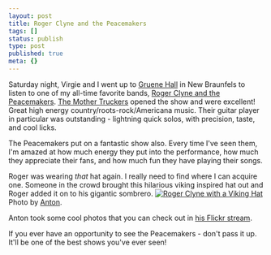 ```yaml
---
layout: post
title: Roger Clyne and the Peacemakers
tags: []
status: publish
type: post
published: true
meta: {}
---
```

Saturday night, Virgie and I went up to <a href="http://gruenehall.com/">Gruene Hall</a> in New Braunfels to listen to one of my all-time favorite bands, <a href="http://azpeacemakers.com/">Roger Clyne and the Peacemakers</a>.  <a href="http://themothertruckers.com/">The Mother Truckers</a> opened the show and were excellent!  Great high energy country/roots-rock/Americana music.  Their guitar player in particular was outstanding - lightning quick solos, with precision, taste, and cool licks.

The Peacemakers put on a fantastic show also.  Every time I've seen them, I'm amazed at how much energy they put into the performance, how much they appreciate their fans, and how much fun they have playing their songs.

Roger was wearing <i>that</i> hat again.  I really need to find where I can acquire one.  Someone in the crowd brought this hilarious viking inspired hat out and Roger added it on to his gigantic sombrero. <a href="http://flickr.com/photos/antonolsen/1019157233/in/set-72157601238885727/"><img src="http://farm2.static.flickr.com/1189/1019157233_4741d2deb2.jpg?v=0" alt="Roger Clyne with a Viking Hat"></a>Photo by <a href="http://www.antonolsen.com">Anton</a>.

Anton took some cool photos that you can check out in <a href="http://flickr.com/photos/antonolsen/sets/72157601238885727/">his Flickr stream</a>.

If you ever have an opportunity to see the Peacemakers - don't pass it up.  It'll be one of the best shows you've ever seen!
